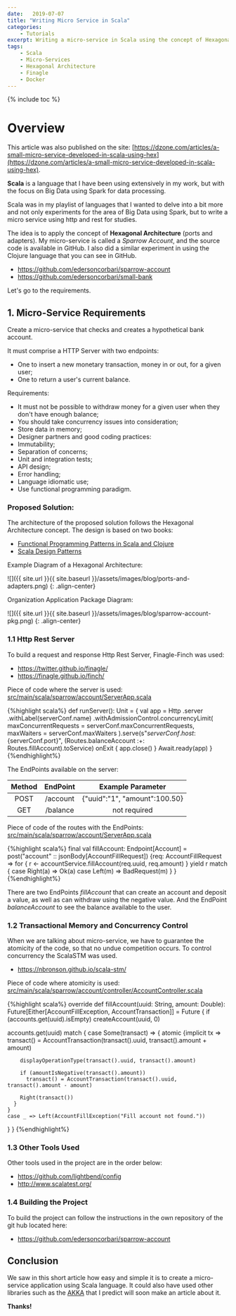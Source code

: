 ```yaml
---
date:   2019-07-07
title: "Writing Micro Service in Scala"
categories: 
    - Tutorials
excerpt: Writing a micro-service in Scala using the concept of Hexagonal Architecture.
tags: 
    - Scala
    - Micro-Services
    - Hexagonal Architecture
    - Finagle
    - Docker
---
```


{% include toc %}

# Overview 

This article was also published on the site: [https://dzone.com/articles/a-small-micro-service-developed-in-scala-using-hex](https://dzone.com/articles/a-small-micro-service-developed-in-scala-using-hex).

**Scala** is a language that I have been using extensively in my work, but with the focus on Big Data using Spark for data processing.

Scala was in my playlist of languages that I wanted to delve into a bit more and not only experiments for the area of Big Data 
using Spark, but to write a micro service using http and rest for studies.

The idea is to apply the concept of **Hexagonal Architecture** (ports and adapters). My micro-service is called a *Sparrow Account*, 
and the source code is available in GitHub. I also did a similar experiment in using the Clojure language that you can see in GitHub.

  * <a href="https://github.com/edersoncorbari/sparrow-account" target="_blank">https://github.com/edersoncorbari/sparrow-account</a>
  * <a href="https://github.com/edersoncorbari/small-bank" target="_blank">https://github.com/edersoncorbari/small-bank</a>

Let's go to the requirements.

## 1. Micro-Service Requirements 

Create a micro-service that checks and creates a hypothetical bank account.

It must comprise a HTTP Server with two endpoints:

  * One to insert a new monetary transaction, money in or out, for a given user;
  * One to return a user's current balance.

Requirements:

  * It must not be possible to withdraw money for a given user when they don't have enough balance;
  * You should take concurrency issues into consideration;
  * Store data in memory;
  * Designer partners and good coding practices:
  * Immutability;
  * Separation of concerns;
  * Unit and integration tests;
  * API design;
  * Error handling;
  * Language idiomatic use;
  * Use functional programming paradigm.

### Proposed Solution:

The architecture of the proposed solution follows the Hexagonal Architecture concept. The design is based on two books:

  * <a href="https://www.amazon.com/dp/B00HUEG8KK" target="_blank">Functional Programming Patterns in Scala and Clojure</a>
  * <a href="https://www.amazon.com/dp/B075Z2CMRX" target="_blank">Scala Design Patterns</a>

Example Diagram of a Hexagonal Architecture:

![]({{ site.url }}{{ site.baseurl }}/assets/images/blog/ports-and-adapters.png)
{: .align-center}

Organization Application Package Diagram:

![]({{ site.url }}{{ site.baseurl }}/assets/images/blog/sparrow-account-pkg.png)
{: .align-center}

### 1.1 Http Rest Server

To build a request and response Http Rest Server, Finagle-Finch was used:

  * <a href="https://twitter.github.io/finagle/" target="_blank">https://twitter.github.io/finagle/</a>
  * <a href="https://finagle.github.io/finch/" target="_blank">https://finagle.github.io/finch/</a>

Piece of code where the server is used: <a href="https://github.com/edersoncorbari/sparrow-account/blob/master/src/main/scala/sparrow/account/ServerApp.scala" target="_blank">src/main/scala/sparrow/account/ServerApp.scala</a>

{%highlight scala%}
def runServer(): Unit = {
  val app = Http
    .server
    .withLabel(serverConf.name)
    .withAdmissionControl.concurrencyLimit(
    maxConcurrentRequests = serverConf.maxConcurrentRequests,
    maxWaiters = serverConf.maxWaiters
  ).serve(s"${serverConf.host}:${serverConf.port}",
  (Routes.balanceAccount :+: Routes.fillAccount).toService)
  onExit {
    app.close()
  }
  Await.ready(app)
}
{%endhighlight%}

The EndPoints available on the server:

| Method   |  EndPoint    |  Example Parameter             |
|:--------:|:------------:|:------------------------------:|
| POST     | /account     | {"uuid":"1", "amount":100.50}  |
| GET      | /balance     | not required                   |

Piece of code of the routes with the EndPoints: <a href="https://github.com/edersoncorbari/sparrow-account/blob/master/src/main/scala/sparrow/account/Routes.scala" target="_blank">src/main/scala/sparrow/account/ServerApp.scala</a>

{%highlight scala%}
final val fillAccount: Endpoint[Account] =
  post("account" :: jsonBody[AccountFillRequest]) {req: AccountFillRequest =>
    for {
      r <- accountService.fillAccount(req.uuid, req.amount)
    } yield r match {
      case Right(a) => Ok(a)
      case Left(m) => BadRequest(m)
    }
  }
{%endhighlight%}

There are two EndPoints *fillAccount* that can create an account and deposit a value, as well as can withdraw using the negative value. And the 
EndPoint *balanceAccount* to see the balance available to the user.

### 1.2 Transactional Memory and Concurrency Control

When we are talking about micro-service, we have to guarantee the atomicity of the code, so that no undue competition occurs. To control 
concurrency the ScalaSTM was used.

  * <a href="https://nbronson.github.io/scala-stm/" target="_blank">https://nbronson.github.io/scala-stm/</a>

Piece of code where atomicity is used: <a href="https://github.com/edersoncorbari/sparrow-account/blob/master/src/main/scala/sparrow/account/controller/AccountController.scala" target="_blank">src/main/scala/sparrow/account/controller/AccountController.scala</a>

{%highlight scala%}
override def fillAccount(uuid: String, amount: Double): Future[Either[AccountFillException, AccountTransaction]] = Future {
  if (accounts.get(uuid).isEmpty) createAccount(uuid, 0)

  accounts.get(uuid) match {
    case Some(transact) => {
      atomic {implicit tx =>
        transact() = AccountTransaction(transact().uuid, transact().amount + amount)

        displayOperationType(transact().uuid, transact().amount)

        if (amountIsNegative(transact().amount))
          transact() = AccountTransaction(transact().uuid, transact().amount - amount)

        Right(transact())
      }
    }
    case _ => Left(AccountFillException("Fill account not found."))
  }
}
{%endhighlight%}

### 1.3 Other Tools Used

Other tools used in the project are in the order below:

  * <a href="https://github.com/lightbend/config" target="_blank">https://github.com/lightbend/config</a>
  * <a href="http://www.scalatest.org/" target="_blank">http://www.scalatest.org/</a>


### 1.4 Building the Project

To build the project can follow the instructions in the own repository of the git hub located here:

  * <a href="https://github.com/edersoncorbari/sparrow-account" target="_blank">https://github.com/edersoncorbari/sparrow-account</a>

## Conclusion 

We saw in this short article how easy and simple it is to create a micro-service application using Scala language. It could 
also have used other libraries such as the <a href="https://akka.io/" target="_blank">AKKA</a> that I predict will soon make 
an article about it.

<b>Thanks!</b>
